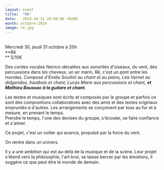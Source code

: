 ```yaml
---
layout: event
title:  "Rê"
date:   2019-10-31 20:00:00 +0200
month: octobre-2019
image: re.jpg
---
```




<br /> Mercredi 30, jeudi 31 octobre à 20h<br /> **Rê  
** 5/10€



Des cordes vocales féerico-décalées aux sonorités d'oiseaux, du vent, des percussions dans les cheveux, un air marin, Rê, c'est un pont entre les mondes. <em>Composé d’Emilie Souillot au chant et au piano, Léa Vernet au didgeridoo, hautbois et chant, Lucas Marie aux percussions et chant, <strong>et Mathieu Boussac à la guitare et chant.</strong></em>

Les textes et musiques sont écrits et composés par le groupe et parfois ce sont des compositions collaboratives avec des amis et des textes originaux empruntés à d'autres. Les arrangements se conçoivent par tous au fur et à mesure, en prenant le temps.  
Prendre le temps, l'une des devises du groupe, s'écouter, se faire confiance et s'aimer.

Ce projet, c'est un voilier qui avance, propulsé par la force du vent.

<p class="font_7">
  On rentre dans un univers.
</p>

Il y a une ambition qui est au-delà de la musique et de la scène. Leur projet s'étend vers la philosophie, l'art brut, se laisse bercer par les émotions, il suggère ce que peut être le monde de demain.

<p class="font_7">
  ​
</p>